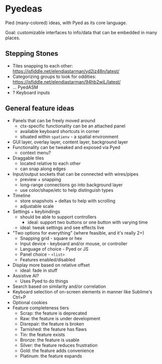# Pyedeas

Pied (many-colored) ideas, with Pyed as its core language.

Goal: customizable interfaces to info/data that can be embedded in many places.



## Stepping Stones

* Tiles snapping to each other: https://jsfiddle.net/elendiastarman/yd2jz48n/latest/
* Categorizing groups to look for oddities: https://jsfiddle.net/elendiastarman/94hb2wjL/latest/
* ... PyedASM
* ? Keyboard inputs



## General feature ideas

* Panels that can be freely moved around
  * ctx-specific functionality can be an attached panel
  * available keyboard shortcuts in corner
  * situated within `spatienv` - a spatial environment
* GUI layer, overlay layer, content layer, background layer
* Functionality can be tweaked and exposed via Pyed
  * context menu?
* Draggable tiles
  * located relative to each other
  * can snap along edges
* Input/output sockets that can be connected with wires/pipes
  * preview + snapping
  * long-range connections go into background layer
  * use color/shape/etc to help distinguish types
* Timeline
  * store snapshots + deltas to help with scrolling
  * adjustable scale
* Settings + keybindings
  * should be able to support controllers
    * ideal: support two buttons or one button with varying time
  * ideal: tweak settings and see effects live
* "Two options for everything" (where feasible, and it's really 2+)
  * Snapping grid - square or hex
  * Input device - keyboard and/or mouse, or controller
  * Language of choice - Pyed or JS
  * Panel choice - `<list>`
  * Features enabled/disabled
* Display more based on relative offset
  * ideal: fade in stuff
* Assistive AI?
  * Uses Pyed to do things
* Search based on similarity and/or correlation
* Keyboard selection of on-screen elements in manner like Sublime's Ctrl+P
* Optional cookies
* Feature completeness tiers
  * Scrap: the feature is deprecated
  * Raw: the feature is under development
  * Disrepair: the feature is broken
  * Tarnished: the feature has flaws
  * Tin: the feature exists
  * Bronze: the feature is usable
  * Silver: the feature reduces frustration
  * Gold: the feature adds convenience
  * Platinum: the feature expands